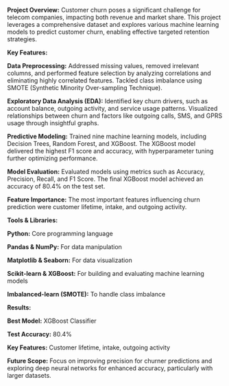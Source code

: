 **Project Overview:**
Customer churn poses a significant challenge for telecom companies, impacting both revenue and market share. This project leverages a comprehensive dataset and explores various machine learning models to predict customer churn, enabling effective targeted retention strategies.

**Key Features:**

**Data Preprocessing:** Addressed missing values, removed irrelevant columns, and performed feature selection by analyzing correlations and eliminating highly correlated features. Tackled class imbalance using SMOTE (Synthetic Minority Over-sampling Technique).

**Exploratory Data Analysis (EDA):** Identified key churn drivers, such as account balance, outgoing activity, and service usage patterns. Visualized relationships between churn and factors like outgoing calls, SMS, and GPRS usage through insightful graphs.

**Predictive Modeling:** Trained nine machine learning models, including Decision Trees, Random Forest, and XGBoost. The XGBoost model delivered the highest F1 score and accuracy, with hyperparameter tuning further optimizing performance.

**Model Evaluation:** Evaluated models using metrics such as Accuracy, Precision, Recall, and F1 Score. The final XGBoost model achieved an accuracy of 80.4% on the test set.

**Feature Importance:** The most important features influencing churn prediction were customer lifetime, intake, and outgoing activity.

**Tools & Libraries:**

**Python:** Core programming language

**Pandas & NumPy:** For data manipulation

**Matplotlib & Seaborn:** For data visualization

**Scikit-learn & XGBoost:** For building and evaluating machine learning models

**Imbalanced-learn (SMOTE):** To handle class imbalance

**Results:**

**Best Model:** XGBoost Classifier

**Test Accuracy:** 80.4%

**Key Features:** Customer lifetime, intake, outgoing activity

**Future Scope:**
Focus on improving precision for churner predictions and exploring deep neural networks for enhanced accuracy, particularly with larger datasets.
